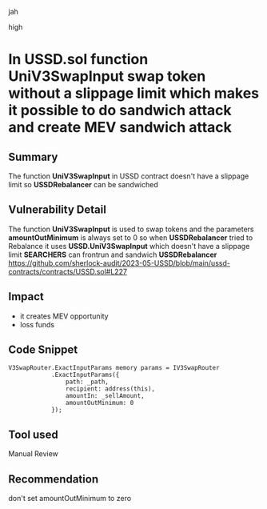 jah

high

# In USSD.sol function UniV3SwapInput  swap token without a slippage limit  which makes it possible to do sandwich attack and create MEV sandwich attack

## Summary
The function **UniV3SwapInput** in USSD contract  doesn't  have a slippage limit so **USSDRebalancer**   can be sandwiched 
## Vulnerability Detail
The function **UniV3SwapInput** is used to swap tokens and  the parameters **amountOutMinimum**  is always set to 0 so when **USSDRebalancer** tried to Rebalance it uses **USSD.UniV3SwapInput** which doesn't  have a slippage limit **SEARCHERS** can frontrun  and  sandwich **USSDRebalancer**    
https://github.com/sherlock-audit/2023-05-USSD/blob/main/ussd-contracts/contracts/USSD.sol#L227
## Impact

- it creates MEV opportunity 
- loss funds 

## Code Snippet

```solidity
V3SwapRouter.ExactInputParams memory params = IV3SwapRouter
            .ExactInputParams({
                path: _path,
                recipient: address(this),
                amountIn: _sellAmount,
                amountOutMinimum: 0
            });
```

## Tool used
Manual Review

## Recommendation
don't set amountOutMinimum to zero
